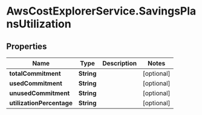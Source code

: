 # AwsCostExplorerService.SavingsPlansUtilization

## Properties

Name | Type | Description | Notes
------------ | ------------- | ------------- | -------------
**totalCommitment** | **String** |  | [optional] 
**usedCommitment** | **String** |  | [optional] 
**unusedCommitment** | **String** |  | [optional] 
**utilizationPercentage** | **String** |  | [optional] 


